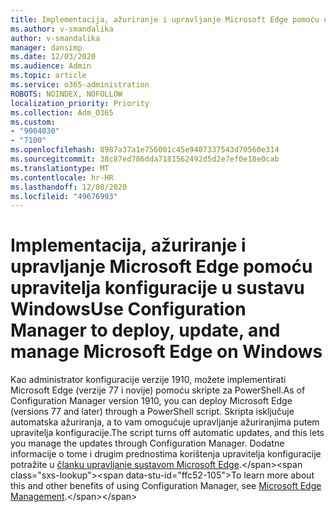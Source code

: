 ```yaml
---
title: Implementacija, ažuriranje i upravljanje Microsoft Edge pomoću upravitelja konfiguracije u sustavu Windows
ms.author: v-smandalika
author: v-smandalika
manager: dansimp
ms.date: 12/03/2020
ms.audience: Admin
ms.topic: article
ms.service: o365-administration
ROBOTS: NOINDEX, NOFOLLOW
localization_priority: Priority
ms.collection: Adm_O365
ms.custom:
- "9004030"
- "7100"
ms.openlocfilehash: 8987a37a1e756001c45e9407337543d70560e314
ms.sourcegitcommit: 38c87ed786dda7181562492d5d2e7ef0e18e0cab
ms.translationtype: MT
ms.contentlocale: hr-HR
ms.lasthandoff: 12/08/2020
ms.locfileid: "49676993"
---
```

# <a name="use-configuration-manager-to-deploy-update-and-manage-microsoft-edge-on-windows"></a><span data-ttu-id="ffc52-102">Implementacija, ažuriranje i upravljanje Microsoft Edge pomoću upravitelja konfiguracije u sustavu Windows</span><span class="sxs-lookup"><span data-stu-id="ffc52-102">Use Configuration Manager to deploy, update, and manage Microsoft Edge on Windows</span></span>

<span data-ttu-id="ffc52-103">Kao administrator konfiguracije verzije 1910, možete implementirati Microsoft Edge (verzije 77 i novije) pomoću skripte za PowerShell.</span><span class="sxs-lookup"><span data-stu-id="ffc52-103">As of Configuration Manager version 1910, you can deploy Microsoft Edge (versions 77 and later) through a PowerShell script.</span></span> <span data-ttu-id="ffc52-104">Skripta isključuje automatska ažuriranja, a to vam omogućuje upravljanje ažuriranjima putem upravitelja konfiguracije.</span><span class="sxs-lookup"><span data-stu-id="ffc52-104">The script turns off automatic updates, and this lets you manage the updates through Configuration Manager.</span></span> <span data-ttu-id="ffc52-105">Dodatne informacije o tome i drugim prednostima korištenja upravitelja konfiguracije potražite u [članku upravljanje sustavom Microsoft Edge](https://docs.microsoft.com/mem/configmgr/apps/deploy-use/deploy-edge?).</span><span class="sxs-lookup"><span data-stu-id="ffc52-105">To learn more about this and other benefits of using Configuration Manager, see [Microsoft Edge Management](https://docs.microsoft.com/mem/configmgr/apps/deploy-use/deploy-edge?).</span></span>
